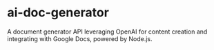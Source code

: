 # ai-doc-generator
A document generator API leveraging OpenAI for content creation and integrating with Google Docs, powered by Node.js.
